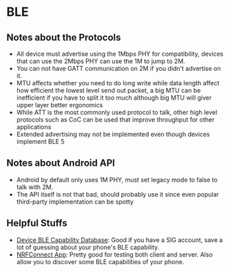 # BLE

## Notes about the Protocols

- All device must advertise using the 1Mbps PHY for compatibility, devices that can use the 2Mbps PHY can use the 1M to jump to 2M.
- You can not have GATT communication on 2M if you didn't advertise on it.
- MTU affects whether you need to do long write while data length affect how efficient the lowest level send out packet, a big MTU can be inefficient if you have to split it too much although big MTU will giver upper layer better ergonomics
- While ATT is the most commonly used protocol to talk, other high level protocols such as CoC can be used that improve throughput for other applications
- Extended advertising may not be implemented even though devices implement BLE 5

## Notes about Android API

- Android by default only uses 1M PHY, must set legacy mode to false to talk with 2M.
- The API itself is not that bad, should probably use it since even popular third-party implementation can be spotty

## Helpful Stuffs

- [Device BLE Capability Database][1]: Good if you have a SIG account, save a lot of guessing about your phone's BLE capability.
- [NRFConnect App][2]: Pretty good for testing both client and server. Also allow you to discover some BLE capabilities of your phone.

[1]: https://launchstudio.bluetooth.com/Listings/Search
[2]: https://play.google.com/store/apps/details?id=no.nordicsemi.android.mcp&hl=en_US
